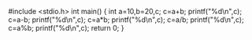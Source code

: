 #include <stdio.h>
int main()
{
    int a=10,b=20,c;
    c=a+b;
    printf("%d\n",c);
    c=a-b;
    printf("%d\n",c);
    c=a*b;
    printf("%d\n",c);
    c=a/b;
    printf("%d\n",c);
    c=a%b;
    printf("%d\n",c);
    return 0;
}
    
